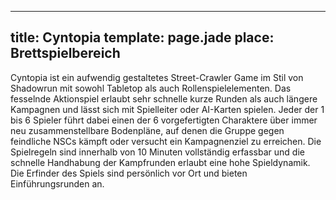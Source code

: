---
title: Cyntopia
template: page.jade
place: Brettspielbereich
----

Cyntopia ist ein aufwendig gestaltetes Street-Crawler Game im Stil von Shadowrun mit sowohl Tabletop als auch Rollenspielelementen. Das fesselnde Aktionspiel erlaubt sehr schnelle kurze Runden als auch längere Kampagnen und lässt sich mit Spielleiter oder AI-Karten spielen. Jeder der 1 bis 6 Spieler führt dabei einen der 6 vorgefertigten Charaktere über immer neu zusammenstellbare Bodenpläne, auf denen die Gruppe gegen feindliche NSCs kämpft oder versucht ein Kampagnenziel zu erreichen. Die Spielregeln sind innerhalb von 10 Minuten vollständig erfassbar und die schnelle Handhabung der Kampfrunden erlaubt eine hohe Spieldynamik. Die Erfinder des Spiels sind persönlich vor Ort und bieten Einführungsrunden an. 
